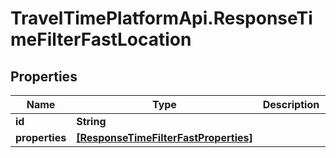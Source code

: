# TravelTimePlatformApi.ResponseTimeFilterFastLocation

## Properties

Name | Type | Description | Notes
------------ | ------------- | ------------- | -------------
**id** | **String** |  | 
**properties** | [**[ResponseTimeFilterFastProperties]**](ResponseTimeFilterFastProperties.md) |  | 


